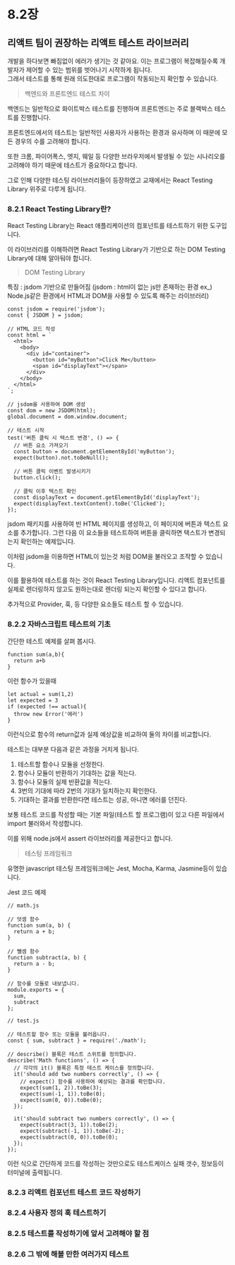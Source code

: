# 8.2장
## 리액트 팀이 권장하는 리액트 테스트 라이브러리
개발을 하다보면 빠짐없이 에러가 생기는 것 같아요. 이는 프로그램이 복잡해질수록 개발자가 제어할 수 있는 범위를 벗어나기 시작하게 됩니다.  
그래서 테스트를 통해 원래 의도한대로 프로그램이 작동되는지 확인할 수 있습니다.  
> 백엔드와 프론트엔드 테스트 차이  

백엔드는 일반적으로 화이트박스 테스트를 진행하며 프론트엔드는 주로 블랙박스 테스트를 진행합니다.

프론트엔드에서의 테스트는 일반적인 사용자가 사용하는 환경과 유사하며 이 때문에 모든 경우의 수를 고려해야 합니다.

또한 크롬, 파이어폭스, 엣지, 웨일 등 다양한 브라우저에서 발생될 수 있는 시나리오를 고려해야 하기 때문에 테스트가 중요하다고 합니다.

그로 인해 다양한 테스팅 라이브러리들이 등장하였고 교재에서는 React Testing Library 위주로 다루게 됩니다.

### 8.2.1 React Testing Library란?
React Testing Library는 React 애플리케이션의 컴포넌트를 테스트하기 위한 도구입니다. 

이 라이브러리를 이해하려면 React Testing Library가 기반으로 하는 DOM Testing Library에 대해 알아둬야 합니다.

> DOM Testing Library

특징 : jsdom 기반으로 만들어짐
(jsdom : html이 없는 js만 존재하는 환경 ex_) Node.js같은 환경에서 HTML과 DOM을 사용할 수 있도록 해주는 라이브러리)

~~~
const jsdom = require('jsdom');
const { JSDOM } = jsdom;

// HTML 코드 작성
const html = `
  <html>
    <body>
      <div id="container">
        <button id="myButton">Click Me</button>
        <span id="displayText"></span>
      </div>
    </body>
  </html>
`;

// jsdom을 사용하여 DOM 생성
const dom = new JSDOM(html);
global.document = dom.window.document;

// 테스트 시작
test('버튼 클릭 시 텍스트 변경', () => {
  // 버튼 요소 가져오기
  const button = document.getElementById('myButton');
  expect(button).not.toBeNull();

  // 버튼 클릭 이벤트 발생시키기
  button.click();

  // 클릭 이후 텍스트 확인
  const displayText = document.getElementById('displayText');
  expect(displayText.textContent).toBe('Clicked');
});

~~~
jsdom 패키지를 사용하여 빈 HTML 페이지를 생성하고, 이 페이지에 버튼과 텍스트 요소를 추가합니다. 그런 다음 이 요소들을 테스트하여 버튼을 클릭하면 텍스트가 변경되는지 확인하는 예제입니다.

이처럼 jsdom을 이용하면 HTML이 있는것 처럼 DOM을 불러오고 조작할 수 있습니다.

이를 활용하여 테스트를 하는 것이 React Testing Library입니다. 리액트 컴포넌트를 실제로 렌더링하지 않고도 원하는대로 렌더링 되는지 확인할 수 있다고 합니다.

추가적으로 Provider, 훅, 등 다양한 요소들도 테스트 할 수 있습니다.

### 8.2.2 자바스크립트 테스트의 기초

간단한 테스트 예제를 살펴 봅시다.
~~~
function sum(a,b){
  return a+b
}
~~~

이런 함수가 있을때
~~~
let actual = sum(1,2)
let expected = 3
if (expected !== actual){
  throw new Error('에러')
}
~~~
이런식으로 함수의 return값과 실제 예상값을 비교하여 둘의 차이를 비교합니다.

테스트는 대부분 다음과 같은 과정을 거치게 됩니다.
1. 테스트할 함수나 모듈을 선정한다.
2. 함수나 모듈이 반환하기 기대하는 값을 적는다.
3. 함수나 모듈의 실제 반환값을 적는다.
4. 3번의 기대에 따라 2번의 기대가 일치하는지 확인한다.
5. 기대하는 결과를 반환한다면 테스트는 성공, 아니면 에러를 던진다.

보통 테스트 코드를 작성할 때는 기본 파일(테스트 할 프로그램)이 있고 다른 파일에서 import 불러와서 작성합니다.

이를 위해 node.js에서 assert 라이브러리를 제공한다고 합니다.

> 테스팅 프레임워크

유명한 javascript 테스팅 프레임워크에는 Jest, Mocha, Karma, Jasmine등이 있습니다.

Jest 코드 예제
~~~
// math.js

// 덧셈 함수
function sum(a, b) {
  return a + b;
}

// 뺄셈 함수
function subtract(a, b) {
  return a - b;
}

// 함수를 모듈로 내보냅니다.
module.exports = {
  sum,
  subtract
};
~~~

~~~
// test.js

// 테스트할 함수 또는 모듈을 불러옵니다.
const { sum, subtract } = require('./math');

// describe() 블록은 테스트 스위트를 정의합니다.
describe('Math functions', () => {
  // 각각의 it() 블록은 특정 테스트 케이스를 정의합니다.
  it('should add two numbers correctly', () => {
    // expect() 함수를 사용하여 예상되는 결과를 확인합니다.
    expect(sum(1, 2)).toBe(3);
    expect(sum(-1, 1)).toBe(0);
    expect(sum(0, 0)).toBe(0);
  });

  it('should subtract two numbers correctly', () => {
    expect(subtract(3, 1)).toBe(2);
    expect(subtract(-1, 1)).toBe(-2);
    expect(subtract(0, 0)).toBe(0);
  });
});

~~~

이런 식으로 간단하게 코드를 작성하는 것만으로도 테스트케이스 실패 갯수, 정보등이 터미널에 출력됩니다.

### 8.2.3 리액트 컴포넌트 테스트 코드 작성하기


### 8.2.4 사용자 정의 훅 테스트하기


### 8.2.5 테스트를 작성하기에 앞서 고려해야 할 점


### 8.2.6 그 밖에 해볼 만한 여러가지 테스트
